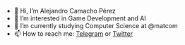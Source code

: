 - 👋 Hi, I’m Alejandro Camacho Pérez
- 👀 I’m interested in Game Development and AI
- 🌱 I’m currently studying Computer Science at @matcom
- 📫 How to reach me: [Telegram](https://t.me/alejocp00) or [Twitter](https://twitter.com/AlejoCP00)
<!---
alejocp00/alejocp00 is a ✨ special ✨ repository because its `README.md` (this file) appears on your GitHub profile.
You can click the Preview link to take a look at your changes.
--->
